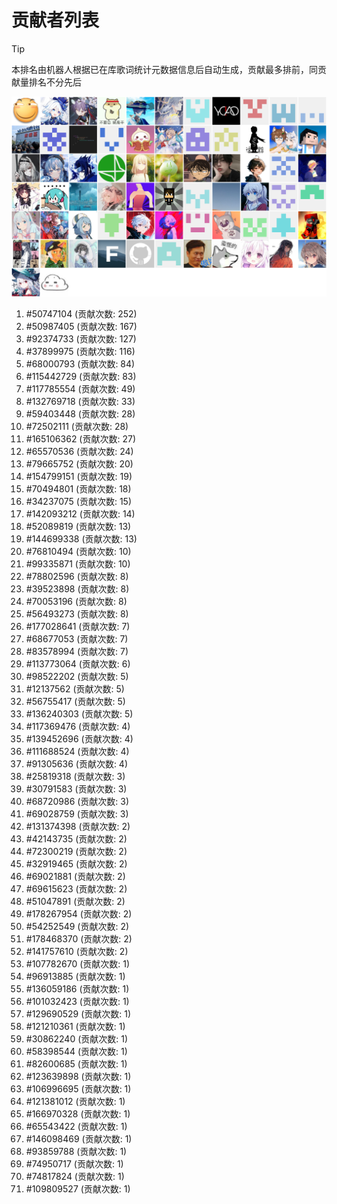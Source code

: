 # 贡献者列表

> [!TIP]
> 本排名由机器人根据已在库歌词统计元数据信息后自动生成，贡献最多排前，同贡献量排名不分先后

![贡献者头像画廊](./CONTRIBUTORS.svg)

1. #50747104 (贡献次数: 252)
2. #50987405 (贡献次数: 167)
3. #92374733 (贡献次数: 127)
4. #37899975 (贡献次数: 116)
5. #68000793 (贡献次数: 84)
6. #115442729 (贡献次数: 83)
7. #117785554 (贡献次数: 49)
8. #132769718 (贡献次数: 33)
9. #59403448 (贡献次数: 28)
10. #72502111 (贡献次数: 28)
11. #165106362 (贡献次数: 27)
12. #65570536 (贡献次数: 24)
13. #79665752 (贡献次数: 20)
14. #154799151 (贡献次数: 19)
15. #70494801 (贡献次数: 18)
16. #34237075 (贡献次数: 15)
17. #142093212 (贡献次数: 14)
18. #52089819 (贡献次数: 13)
19. #144699338 (贡献次数: 13)
20. #76810494 (贡献次数: 10)
21. #99335871 (贡献次数: 10)
22. #78802596 (贡献次数: 8)
23. #39523898 (贡献次数: 8)
24. #70053196 (贡献次数: 8)
25. #56493273 (贡献次数: 8)
26. #177028641 (贡献次数: 7)
27. #68677053 (贡献次数: 7)
28. #83578994 (贡献次数: 7)
29. #113773064 (贡献次数: 6)
30. #98522202 (贡献次数: 5)
31. #12137562 (贡献次数: 5)
32. #56755417 (贡献次数: 5)
33. #136240303 (贡献次数: 5)
34. #117369476 (贡献次数: 4)
35. #139452696 (贡献次数: 4)
36. #111688524 (贡献次数: 4)
37. #91305636 (贡献次数: 4)
38. #25819318 (贡献次数: 3)
39. #30791583 (贡献次数: 3)
40. #68720986 (贡献次数: 3)
41. #69028759 (贡献次数: 3)
42. #131374398 (贡献次数: 2)
43. #42143735 (贡献次数: 2)
44. #72300219 (贡献次数: 2)
45. #32919465 (贡献次数: 2)
46. #69021881 (贡献次数: 2)
47. #69615623 (贡献次数: 2)
48. #51047891 (贡献次数: 2)
49. #178267954 (贡献次数: 2)
50. #54252549 (贡献次数: 2)
51. #178468370 (贡献次数: 2)
52. #141757610 (贡献次数: 2)
53. #107782670 (贡献次数: 1)
54. #96913885 (贡献次数: 1)
55. #136059186 (贡献次数: 1)
56. #101032423 (贡献次数: 1)
57. #129690529 (贡献次数: 1)
58. #121210361 (贡献次数: 1)
59. #30862240 (贡献次数: 1)
60. #58398544 (贡献次数: 1)
61. #82600685 (贡献次数: 1)
62. #123639898 (贡献次数: 1)
63. #106996695 (贡献次数: 1)
64. #121381012 (贡献次数: 1)
65. #166970328 (贡献次数: 1)
66. #65543422 (贡献次数: 1)
67. #146098469 (贡献次数: 1)
68. #93859788 (贡献次数: 1)
69. #74950717 (贡献次数: 1)
70. #74817824 (贡献次数: 1)
71. #109809527 (贡献次数: 1)
